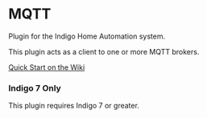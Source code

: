 # MQTT

Plugin for the Indigo Home Automation system.

This plugin acts as a client to one or more MQTT brokers.

[Quick Start on the Wiki](https://github.com/FlyingDiver/Indigo-MQTT/wiki)



### Indigo 7 Only

This plugin requires Indigo 7 or greater.

